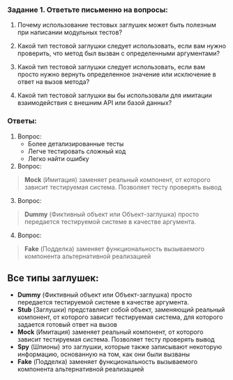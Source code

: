 ### Задание 1. Ответьте письменно на вопросы:

1)  Почему использование тестовых заглушек может быть полезным при написании модульных тестов?

2) Какой тип тестовой заглушки следует использовать, 
если вам нужно проверить, что метод был вызван с определенными аргументами?

3) Какой тип тестовой заглушки следует использовать, 
если вам просто нужно вернуть определенное значение 
или исключение в ответ на вызов метода?

4) Какой тип тестовой заглушки вы бы использовали 
для имитации взаимодействия с внешним API или базой данных?

### Ответы:
1. Вопрос:
   * Более детализированные тесты
   * Легче тестировать сложный код
   * Легко найти ошибку
2. Вопрос: 
>__Mock__ (Имитация) заменяет реальный компонент, от которого
зависит тестируемая система. Позволяет тесту проверять вывод
3. Вопрос:
>__Dummy__ (Фиктивный объект или Объект-заглушка) просто
передается тестируемой системе в качестве аргумента.
4. Вопрос:
>__Fake__ (Подделка) заменяет функциональность вызываемого
компонента альтернативной реализацией


## Все типы заглушек:
* __Dummy__ (Фиктивный объект или Объект-заглушка) просто
передается тестируемой системе в качестве аргумента.
* __Stub__ (Заглушки) представляет собой объект, заменяющий
реальный компонент, от которого зависит тестируемая система,
для которого задается готовый ответ на вызов
* __Mock__ (Имитация) заменяет реальный компонент, от которого
зависит тестируемая система. Позволяет тесту проверять вывод
* __Spy__ (Шпионы) это заглушки, которые также
записывают некоторую информацию, основанную на том, как они были вызваны
* __Fake__ (Подделка) заменяет функциональность вызываемого
компонента альтернативной реализацией






